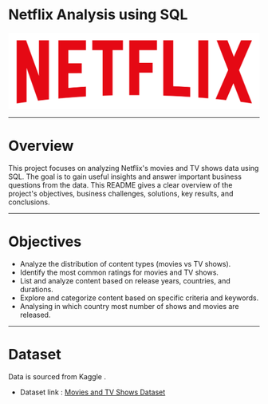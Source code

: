 # Netflix Analysis using SQL 
![Netflix_logo](https://github.com/Rohitpatil1304/Netflix_SQL_Project/blob/main/logo.png)

______________________________________________________________________________________________________________________________________________________________________

# Overview 
This project focuses on analyzing Netflix's movies and TV shows data using SQL. 
The goal is to gain useful insights and answer important business questions from the data. 
This README gives a clear overview of the project's objectives, business challenges, solutions, key results, and conclusions.
______________________________________________________________________________________________________________________________________________________________________
# Objectives
- Analyze the distribution of content types (movies vs TV shows).
- Identify the most common ratings for movies and TV shows.
- List and analyze content based on release years, countries, and durations.
- Explore and categorize content based on specific criteria and keywords.
- Analysing in which country most number of shows and movies are released.
______________________________________________________________________________________________________________________________________________________________________

# Dataset
Data is sourced from Kaggle .
- Dataset link : [Movies and TV Shows Dataset](https://www.kaggle.com/datasets/shivamb/netflix-shows?resource=download)

